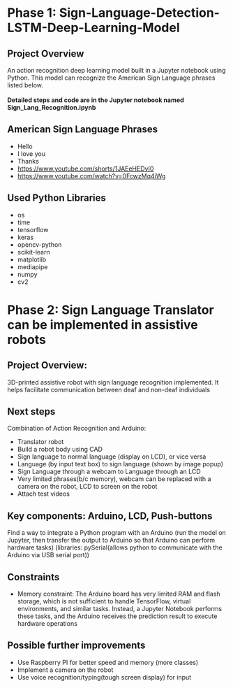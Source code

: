 # Phase 1: Sign-Language-Detection-LSTM-Deep-Learning-Model

## Project Overview
An action recognition deep learning model built in a Jupyter notebook using Python. This model can recognize the American Sign Language phrases listed below. 
<br>
<br>
**Detailed steps and code are in the Jupyter notebook named Sign_Lang_Recognition.ipynb**
<br>
## American Sign Language Phrases
- Hello
- I love you
- Thanks
- https://www.youtube.com/shorts/1JAEeHEDvI0
- https://www.youtube.com/watch?v=0FcwzMq4iWg

## Used Python Libraries
- os
- time
- tensorflow
- keras
- opencv-python
- scikit-learn
- matplotlib
- mediapipe
- numpy
- cv2

# Phase 2: Sign Language Translator can be implemented in assistive robots

## Project Overview:
3D-printed assistive robot with sign language recognition implemented. It helps facilitate communication between deaf and non-deaf individuals

## Next steps
Combination of Action Recognition and Arduino:
- Translator robot
- Build a robot body using CAD
- Sign language to normal language (display on LCD), or vice versa
- Language (by input text box) to sign language (shown by image popup)
- Sign Language through a webcam to Language through an LCD 
- Very limited phrases(b/c memory), webcam can be replaced with a camera on the robot, LCD to screen on the robot
- Attach test videos

## Key components: Arduino, LCD, Push-buttons 
Find a way to integrate a Python program with an Arduino
(run the model on Jupyter, then transfer the output to Arduino so that Arduino can perform hardware tasks)
(libraries: pySerial(allows python to communicate with the Arduino via USB serial port))

## Constraints
- Memory constraint: The Arduino board has very limited RAM and flash storage, which is not sufficient to handle TensorFlow, virtual environments, and similar tasks. Instead, a Jupyter Notebook performs these tasks, and the Arduino receives the prediction result to execute hardware operations

## Possible further improvements
- Use Raspberry PI for better speed and memory (more classes)
- Implement a camera on the robot
- Use voice recognition/typing(tough screen display) for input
